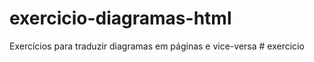 # exercicio-diagramas-html
Exercícios para traduzir diagramas em páginas e vice-versa
#   e x e r c i c i o  
 